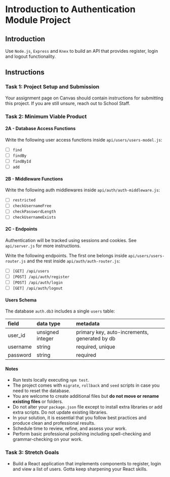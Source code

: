 # Introduction to Authentication Module Project

## Introduction

Use `Node.js`, `Express` and `Knex` to build an API that provides register, login and logout functionality.

## Instructions

### Task 1: Project Setup and Submission

Your assignment page on Canvas should contain instructions for submitting this project. If you are still unsure, reach out to School Staff.

### Task 2: Minimum Viable Product

#### 2A - Database Access Functions

Write the following user access functions inside `api/users/users-model.js`:

- [ ] `find`
- [ ] `findBy`
- [ ] `findById`
- [ ] `add`

#### 2B - Middleware Functions

Write the following auth middlewares inside `api/auth/auth-middleware.js`:

- [ ] `restricted`
- [ ] `checkUsernameFree`
- [ ] `checkPasswordLength`
- [ ] `checkUsernameExists`

#### 2C - Endpoints

Authentication will be tracked using sessions and cookies. See `api/server.js` for more instructions.

Write the following endpoints. The first one belongs inside `api/users/users-router.js` and the rest inside `api/auth/auth-router.js`:

- [ ] `[GET] /api/users`
- [ ] `[POST] /api/auth/register`
- [ ] `[POST] /api/auth/login`
- [ ] `[GET] /api/auth/logout`

#### Users Schema

The database `auth.db3` includes a single `users` table:

| field    | data type        | metadata                                      |
| :------- | :--------------- | :-------------------------------------------- |
| user_id  | unsigned integer | primary key, auto-increments, generated by db |
| username | string           | required, unique                              |
| password | string           | required                                      |

#### Notes

- Run tests locally executing `npm test`.
- The project comes with `migrate`, `rollback` and `seed` scripts in case you need to reset the database.
- You are welcome to create additional files but **do not move or rename existing files** or folders.
- Do not alter your `package.json` file except to install extra libraries or add extra scripts. Do not update existing libraries.
- In your solution, it is essential that you follow best practices and produce clean and professional results.
- Schedule time to review, refine, and assess your work.
- Perform basic professional polishing including spell-checking and grammar-checking on your work.

### Task 3: Stretch Goals

- Build a React application that implements components to register, login and view a list of users. Gotta keep sharpening your React skills.

<!--
# Tests

    [ ] [0] sanity check (33 ms)
    server.js
## [POST] /api/auth/login
    [ ] [1] responds with the correct message on valid credentials (23 ms)
    [ ] [2] a "chocolatechip" cookie gets set on the client on valid credentials (5 ms)
    [ ] [3] no cookie gets set on invalid credentials (saveUninitialized=false) (4 ms)
    [ ] [4] responds with the correct message on invalid credentials (4 ms)

## [POST] /api/auth/register
    [ ] [5] creates a new user in the database (4 ms)
    [ ] [6] new user passwords are saved correctly bcrypted (3 ms)
    [ ] [7] no cookie gets set by registering (saveUninitialized=false) (4 ms)
    [ ] [8] responds with the user (user_id and username) (6 ms)
    [ ] [9] responds with the proper status code and message on "username taken" (3 ms)
    [ ] [10] responds with the proper status code and message on too short a password (3 ms)

## [GET] /api/auth/logout
    [ ] [11] if there is a session it is destroyed so "chocolatechip" cookie not effective anymore (3 ms)
    [ ] [12] responds with the proper message if the user was not actually logged in (9 ms)

## [GET] /api/users
    [ ] [13] responds with the proper status code and message on not-logged-in user (6 ms)
    [ ] [14] responds with the users if there is a session matching the "chocolatechip" cookie (6 ms)

 -->
